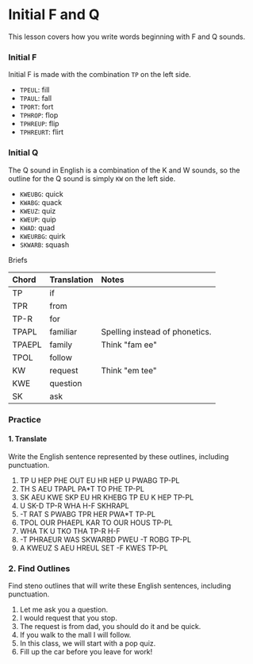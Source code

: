 # Initial F and Q

This lesson covers how you write words beginning with F and Q sounds.

### Initial F

Initial F is made with the combination `TP` on the left side.

* `TPEUL`: fill
* `TPAUL`: fall
* `TPORT`: fort
* `TPHROP`: flop
* `TPHREUP`: flip
* `TPHREURT`: flirt

### Initial Q

The Q sound in English is a combination of the K and W sounds, so the outline for the Q sound is simply `KW` on the left side.

* `KWEUBG`: quick
* `KWABG`: quack
* `KWEUZ`: quiz
* `KWEUP`: quip
* `KWAD`: quad
* `KWEURBG`: quirk
* `SKWARB`: squash

Briefs

| Chord | Translation | Notes |
| :--- | :--- | :--- |
| TP | if |  |
| TPR | from |  |
| TP-R | for |  |
| TPAPL | familiar | Spelling instead of phonetics. |
| TPAEPL | family | Think "fam ee" |
| TPOL | follow |  |
| KW | request | Think "em tee" |
| KWE | question |  |
| SK | ask |  |

### Practice

#### 1. Translate

Write the English sentence represented by these outlines, including punctuation.

1. TP U HEP PHE OUT EU HR HEP U PWABG TP-PL
2. TH S AEU TPAPL PA\*T TO PHE TP-PL
3. SK AEU KWE SKP EU HR KHEBG TP EU K HEP TP-PL
4. U SK-D TP-R WHA H-F SKHRAPL
5. -T RAT S PWABG TPR HER PWA\*T TP-PL
6. TPOL OUR PHAEPL KAR TO OUR HOUS TP-PL
7. WHA TK U TKO THA TP-R H-F
8. -T PHRAEUR WAS SKWARBD PWEU -T ROBG TP-PL
9. A KWEUZ S AEU HREUL SET -F KWES TP-PL

### 2. Find Outlines

Find steno outlines that will write these English sentences, including punctuation.

1. Let me ask you a question.
2. I would request that you stop.
3. The request is from dad, you should do it and be quick.
4. If you walk to the mall I will follow.
5. In this class, we will start with a pop quiz.
6. Fill up the car before you leave for work!



